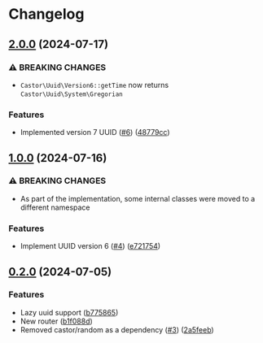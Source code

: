 # Changelog

## [2.0.0](https://github.com/castor-labs/php-lib-uuid/compare/1.0.0...2.0.0) (2024-07-17)


### ⚠ BREAKING CHANGES

* `Castor\Uuid\Version6::getTime` now returns `Castor\Uuid\System\Gregorian`

### Features

* Implemented version 7 UUID ([#6](https://github.com/castor-labs/php-lib-uuid/issues/6)) ([48779cc](https://github.com/castor-labs/php-lib-uuid/commit/48779cc185009d12a49dbfaf0cee708b2abe6a7d))

## [1.0.0](https://github.com/castor-labs/php-lib-uuid/compare/0.2.0...1.0.0) (2024-07-16)


### ⚠ BREAKING CHANGES

* As part of the implementation, some internal classes were moved to a different namespace

### Features

* Implement UUID version 6 ([#4](https://github.com/castor-labs/php-lib-uuid/issues/4)) ([e721754](https://github.com/castor-labs/php-lib-uuid/commit/e72175441381cb6ba3c1d80309bad60afbacb33d))

## [0.2.0](https://github.com/castor-labs/php-lib-uuid/compare/v0.1.0...0.2.0) (2024-07-05)


### Features

* Lazy uuid support ([b775865](https://github.com/castor-labs/php-lib-uuid/commit/b7758658bb30bbe52340b992a96f22133a77e4af))
* New router ([b1f088d](https://github.com/castor-labs/php-lib-uuid/commit/b1f088d684b9e44a7b08ea480eb6680e75a55c79))
* Removed castor/random as a dependency ([#3](https://github.com/castor-labs/php-lib-uuid/issues/3)) ([2a5feeb](https://github.com/castor-labs/php-lib-uuid/commit/2a5feeb03865548186211358c3c8f0e2409629a2))
